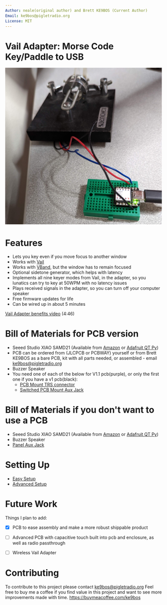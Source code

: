 ```yaml
---
Author: neale(original author) and Brett KE9BOS (Current Author)
Email: ke9bos@pigletradio.org
License: MIT
---
```


# Vail Adapter: Morse Code Key/Paddle to USB

![Vail adapter, assembled and connected](doc/vail-adapter-v2.jpg)


# Features

* Lets you key even if you move focus to another window
* Works with [Vail](https://vail.woozle.org/)
* Works with [VBand](https://hamradio.solutions/vband/), but the window has to remain focused
* Optional sidetone generator, which helps with latency
* Implements all nine keyer modes from Vail, in the adapter, so you lunatics can try to key at 50WPM with no latency issues
* Plays received signals in the adapter, so you can turn off your computer speaker
* Free firmware updates for life
* Can be wired up in about 5 minutes

[Vail Adapter benefits video](https://www.youtube.com/watch?v=XQ-mwdyLkOY) (4:46)

# Bill of Materials for PCB version
* Seeed Studio XIAO SAMD21 (Available from [Amazon](https://www.amazon.com/gp/product/B08CN5YSQF?smid=A2OY3Y9CEYQQ5W) or [Adafruit QT Py](https://www.adafruit.com/product/4600))
* PCB can be ordered from (JLCPCB or PCBWAY) yourself or from Brett KE9BOS as a bare PCB, kit with all parts needed, or assembled - email ke9bos@pigletradio.org
* Buzzer Speaker
* You need one of each of the below for V1.1 pcb(purple), or only the first one if you have a v1 pcb(black):
  * [PCB Mount TRS connector](https://a.co/d/bLaRwym)
  * [Switched PCB Mount Aux Jack](https://www.amazon.com/dp/B07WR748JS)
 
# Bill of Materials if you don't want to use a PCB
* Seeed Studio XIAO SAMD21 (Available from [Amazon](https://www.amazon.com/gp/product/B08CN5YSQF?smid=A2OY3Y9CEYQQ5W) or [Adafruit QT Py](https://www.adafruit.com/product/4600))
* Buzzer Speaker
* [Panel Aux Jack](https://www.amazon.com/dp/B01C3RFHDC)

# Setting Up

* [Easy Setup](doc/easy-install.md)
* [Advanced Setup](doc/advanced-install.md)


# Future Work

Things I plan to add:

* [x] PCB to ease assembly and make a more robust shippable product
* [ ] Advanced PCB with capacitive touch built into pcb and enclosure, as well as radio passthrough
* [ ] Wireless Vail Adapter


# Contributing
To contribute to this project please contact ke9bos@pigletradio.org
Feel free to buy me a coffee if you find value in this project and want to see more improvements made with time. https://buymeacoffee.com/ke9bos


